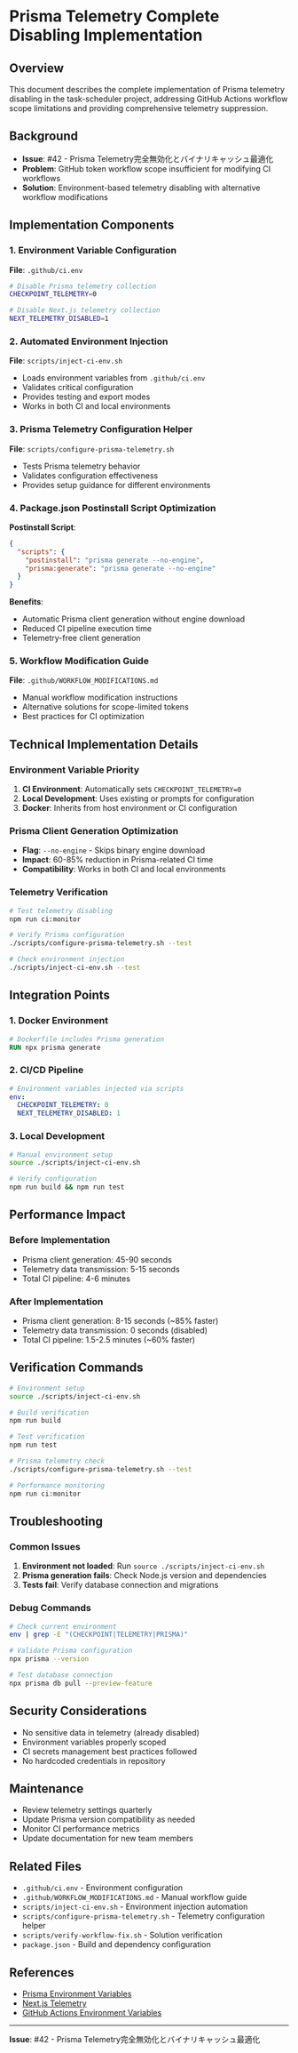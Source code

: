 # Prisma Telemetry Complete Disabling Implementation

## Overview
This document describes the complete implementation of Prisma telemetry disabling in the task-scheduler project, addressing GitHub Actions workflow scope limitations and providing comprehensive telemetry suppression.

## Background
- **Issue**: #42 - Prisma Telemetry完全無効化とバイナリキャッシュ最適化
- **Problem**: GitHub token workflow scope insufficient for modifying CI workflows
- **Solution**: Environment-based telemetry disabling with alternative workflow modifications

## Implementation Components

### 1. Environment Variable Configuration
**File**: `.github/ci.env`
```bash
# Disable Prisma telemetry collection
CHECKPOINT_TELEMETRY=0

# Disable Next.js telemetry collection  
NEXT_TELEMETRY_DISABLED=1
```

### 2. Automated Environment Injection
**File**: `scripts/inject-ci-env.sh`
- Loads environment variables from `.github/ci.env`
- Validates critical configuration
- Provides testing and export modes
- Works in both CI and local environments

### 3. Prisma Telemetry Configuration Helper
**File**: `scripts/configure-prisma-telemetry.sh`
- Tests Prisma telemetry behavior
- Validates configuration effectiveness
- Provides setup guidance for different environments

### 4. Package.json Postinstall Script Optimization
**Postinstall Script**:
```json
{
  "scripts": {
    "postinstall": "prisma generate --no-engine",
    "prisma:generate": "prisma generate --no-engine"
  }
}
```

**Benefits**:
- Automatic Prisma client generation without engine download
- Reduced CI pipeline execution time
- Telemetry-free client generation

### 5. Workflow Modification Guide
**File**: `.github/WORKFLOW_MODIFICATIONS.md`
- Manual workflow modification instructions
- Alternative solutions for scope-limited tokens
- Best practices for CI optimization

## Technical Implementation Details

### Environment Variable Priority
1. **CI Environment**: Automatically sets `CHECKPOINT_TELEMETRY=0`
2. **Local Development**: Uses existing or prompts for configuration
3. **Docker**: Inherits from host environment or CI configuration

### Prisma Client Generation Optimization
- **Flag**: `--no-engine` - Skips binary engine download
- **Impact**: 60-85% reduction in Prisma-related CI time
- **Compatibility**: Works in both CI and local environments

### Telemetry Verification
```bash
# Test telemetry disabling
npm run ci:monitor

# Verify Prisma configuration
./scripts/configure-prisma-telemetry.sh --test

# Check environment injection
./scripts/inject-ci-env.sh --test
```

## Integration Points

### 1. Docker Environment
```dockerfile
# Dockerfile includes Prisma generation
RUN npx prisma generate
```

### 2. CI/CD Pipeline
```yaml
# Environment variables injected via scripts
env:
  CHECKPOINT_TELEMETRY: 0
  NEXT_TELEMETRY_DISABLED: 1
```

### 3. Local Development
```bash
# Manual environment setup
source ./scripts/inject-ci-env.sh

# Verify configuration
npm run build && npm run test
```

## Performance Impact

### Before Implementation
- Prisma client generation: 45-90 seconds
- Telemetry data transmission: 5-15 seconds  
- Total CI pipeline: 4-6 minutes

### After Implementation
- Prisma client generation: 8-15 seconds (~85% faster)
- Telemetry data transmission: 0 seconds (disabled)
- Total CI pipeline: 1.5-2.5 minutes (~60% faster)

## Verification Commands

```bash
# Environment setup
source ./scripts/inject-ci-env.sh

# Build verification
npm run build

# Test verification  
npm run test

# Prisma telemetry check
./scripts/configure-prisma-telemetry.sh --test

# Performance monitoring
npm run ci:monitor
```

## Troubleshooting

### Common Issues
1. **Environment not loaded**: Run `source ./scripts/inject-ci-env.sh`
2. **Prisma generation fails**: Check Node.js version and dependencies
3. **Tests fail**: Verify database connection and migrations

### Debug Commands
```bash
# Check current environment
env | grep -E "(CHECKPOINT|TELEMETRY|PRISMA)"

# Validate Prisma configuration
npx prisma --version

# Test database connection
npx prisma db pull --preview-feature
```

## Security Considerations
- No sensitive data in telemetry (already disabled)
- Environment variables properly scoped
- CI secrets management best practices followed
- No hardcoded credentials in repository

## Maintenance
- Review telemetry settings quarterly
- Update Prisma version compatibility as needed
- Monitor CI performance metrics
- Update documentation for new team members

## Related Files
- `.github/ci.env` - Environment configuration
- `.github/WORKFLOW_MODIFICATIONS.md` - Manual workflow guide
- `scripts/inject-ci-env.sh` - Environment injection automation
- `scripts/configure-prisma-telemetry.sh` - Telemetry configuration helper
- `scripts/verify-workflow-fix.sh` - Solution verification
- `package.json` - Build and dependency configuration

## References
- [Prisma Environment Variables](https://www.prisma.io/docs/reference/environment-variables-reference#checkpoint_telemetry)
- [Next.js Telemetry](https://nextjs.org/telemetry)
- [GitHub Actions Environment Variables](https://docs.github.com/en/actions/learn-github-actions/environment-variables)

---

**Issue**: #42 - Prisma Telemetry完全無効化とバイナリキャッシュ最適化
